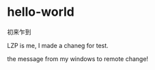 # hello-world
初来乍到

LZP is me, I made a chaneg for test.

the message from my windows to remote change!
